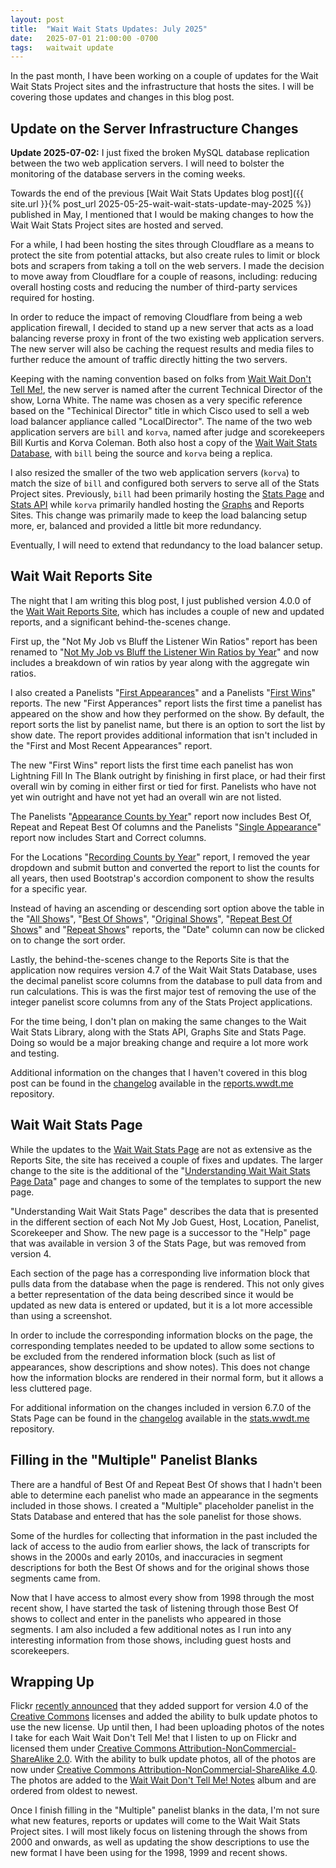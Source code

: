 ```yaml
---
layout: post
title:  "Wait Wait Stats Updates: July 2025"
date:   2025-07-01 21:00:00 -0700
tags:   waitwait update
---
```


In the past month, I have been working on a couple of updates for the Wait Wait Stats Project sites and the infrastructure that hosts the sites. I will be covering those updates and changes in this blog post.

## Update on the Server Infrastructure Changes

**Update 2025-07-02:** I just fixed the broken MySQL database replication between the two web application servers. I will need to bolster the monitoring of the database servers in the coming weeks.

Towards the end of the previous [Wait Wait Stats Updates blog post]({{ site.url }}{% post_url 2025-05-25-wait-wait-stats-update-may-2025 %}) published in May, I mentioned that I would be making changes to how the Wait Wait Stats Project sites are hosted and served.

For a while, I had been hosting the sites through Cloudflare as a means to protect the site from potential attacks, but also create rules to limit or block bots and scrapers from taking a toll on the web servers. I made the decision to move away from Cloudflare for a couple of reasons, including: reducing overall hosting costs and reducing the number of third-party services required for hosting.

In order to reduce the impact of removing Cloudflare from being a web application firewall, I decided to stand up a new server that acts as a load balancing reverse proxy in front of the two existing web application servers. The new server will also be caching the request results and media files to further reduce the amount of traffic directly hitting the two servers.

Keeping with the naming convention based on folks from [Wait Wait Don't Tell Me!](https://waitwait.npr.org/), the new server is named after the current Technical Director of the show, Lorna White. The name was chosen as a very specific reference based on the "Techinical Director" title in which Cisco used to sell a web load balancer appliance called "LocalDirector". The name of the two web application servers are `bill` and `korva`, named after judge and scorekeepers Bill Kurtis and Korva Coleman. Both also host a copy of the [Wait Wait Stats Database](https://github.com/questionlp/wwdtm_database), with `bill` being the source and `korva` being a replica.

I also resized the smaller of the two web application servers (`korva`) to match the size of `bill` and configured both servers to serve all of the Stats Project sites. Previously, `bill` had been primarily hosting the [Stats Page](https://stats.wwdt.me/) and [Stats API](http://api.wwdt.me/) while `korva` primarily handled hosting the [Graphs](https://graphs.wwdt.me/) and Reports Sites. This change was primarily made to keep the load balancing setup more, er, balanced and provided a little bit more redundancy.

Eventually, I will need to extend that redundancy to the load balancer setup.

## Wait Wait Reports Site

The night that I am writing this blog post, I just published version 4.0.0 of the [Wait Wait Reports Site](https://reports.wwdt.me/), which has includes a couple of new and updated reports, and a significant behind-the-scenes change.

First up, the "Not My Job vs Bluff the Listener Win Ratios" report has been renamed to "[Not My Job vs Bluff the Listener Win Ratios by Year](https://reports.wwdt.me/shows/not-my-job-guests-vs-bluff-the-listener-win-ratios)" and now includes a breakdown of win ratios by year along with the aggregate win ratios.

I also created a Panelists "[First Appearances](https://reports.wwdt.me/panelists/first-appearances)" and a Panelists "[First Wins](https://reports.wwdt.me/panelists/first-wins)" reports. The new "First Apperances" report lists the first time a panelist has appeared on the show and how they performed on the show. By default, the report sorts the list by panelist name, but there is an option to sort the list by show date. The report provides additional information that isn't included in the "First and Most Recent Appearances" report.

The new "First Wins" report lists the first time each panelist has won Lightning Fill In The Blank outright by finishing in first place, or had their first overall win by coming in either first or tied for first. Panelists who have not yet win outright and have not yet had an overall win are not listed.

The Panelists "[Appearance Counts by Year](https://reports.wwdt.me/panelists/appearance-counts-by-year)" report now includes Best Of, Repeat and Repeat Best Of columns and the Panelists "[Single Appearance](https://reports.wwdt.me/panelists/single-appearance)" report now includes Start and Correct columns.

For the Locations "[Recording Counts by Year](https://reports.wwdt.me/locations/recording-counts-by-year)" report, I removed the year dropdown and submit button and converted the report to list the counts for all years, then used Bootstrap's accordion component to show the results for a specific year.

Instead of having an ascending or descending sort option above the table in the "[All Shows](https://reports.wwdt.me/shows/all-shows)", "[Best Of Shows](https://reports.wwdt.me/shows/best-of-shows)", "[Original Shows](https://reports.wwdt.me/shows/original-shows)", "[Repeat Best Of Shows](https://reports.wwdt.me/shows/repeat-best-of-shows)" and "[Repeat Shows](https://reports.wwdt.me/shows/repeat-shows)" reports, the "Date" column can now be clicked on to change the sort order.

Lastly, the behind-the-scenes change to the Reports Site is that the application now requires version 4.7 of the Wait Wait Stats Database, uses the decimal panelist score columns from the database to pull data from and run calculations. This is was the first major test of removing the use of the integer panelist score columns from any of the Stats Project applications.

For the time being, I don't plan on making the same changes to the Wait Wait Stats Library, along with the Stats API, Graphs Site and Stats Page. Doing so would be a major breaking change and require a lot more work and testing.

Additional information on the changes that I haven't covered in this blog post can be found in the [changelog](https://github.com/questionlp/reports.wwdt.me/blob/main/CHANGELOG.md) available in the [reports.wwdt.me](https://github.com/questionlp/reports.wwdt.me) repository.

## Wait Wait Stats Page

While the updates to the [Wait Wait Stats Page](https://stats.wwdt.me/) are not as extensive as the Reports Site, the site has received a couple of fixes and updates. The larger change to the site is the additional of the "[Understanding Wait Wait Stats Page Data](https://stats.wwdt.me/understanding-data)" page and changes to some of the templates to support the new page.

"Understanding Wait Wait Stats Page" describes the data that is presented in the different section of each Not My Job Guest, Host, Location, Panelist, Scorekeeper and Show. The new page is a successor to the "Help" page that was available in version 3 of the Stats Page, but was removed from version 4.

Each section of the page has a corresponding live information block that pulls data from the database when the page is rendered. This not only gives a better representation of the data being described since it would be updated as new data is entered or updated, but it is a lot more accessible than using a screenshot.

In order to include the corresponding information blocks on the page, the corresponding templates needed to be updated to allow some sections to be excluded from the rendered information block (such as list of appearances, show descriptions and show notes). This does not change how the information blocks are rendered in their normal form, but it allows a less cluttered page.

For additional information on the changes included in version 6.7.0 of the Stats Page can be found in the [changelog](https://github.com/questionlp/stats.wwdt.me/blob/main/CHANGELOG.md) available in the [stats.wwdt.me](https://github.com/questionlp/stats.wwdt.me/) repository.

## Filling in the "Multiple" Panelist Blanks

There are a handful of Best Of and Repeat Best Of shows that I hadn't been able to determine each panelist who made an appearance in the segments included in those shows. I created a "Multiple" placeholder panelist in the Stats Database and entered that has the sole panelist for those shows.

Some of the hurdles for collecting that information in the past included the lack of access to the audio from earlier shows, the lack of transcripts for shows in the 2000s and early 2010s, and inaccuracies in segment descriptions for both the Best Of shows and for the original shows those segments came from.

Now that I have access to almost every show from 1998 through the most recent show, I have started the task of listening through those Best Of shows to collect and enter in the panelists who appeared in those segments. I am also included a few additional notes as I run into any interesting information from those shows, including guest hosts and scorekeepers.

## Wrapping Up

Flickr [recently announced](https://blog.flickr.net/en/2025/06/18/creative-commons-4-0-has-arrived-on-flickr/) that they added support for version 4.0 of the [Creative Commons](https://creativecommons.org/) licenses and added the ability to bulk update photos to use the new license. Up until then, I had been uploading photos of the notes I take for each Wait Wait Don't Tell Me! that I listen to up on Flickr and licensed them under [Creative Commons Attribution-NonCommercial-ShareAlike 2.0](https://creativecommons.org/licenses/by-nc-sa/2.0/). With the ability to bulk update photos, all of the photos are now under [Creative Commons Attribution-NonCommercial-ShareAlike 4.0](https://creativecommons.org/licenses/by-nc-sa/4.0/). The photos are added to the [Wait Wait Don't Tell Me! Notes](https://www.flickr.com/photos/questionlp/albums/72157718939162790/) album and are ordered from oldest to newest.

Once I finish filling in the "Multiple" panelist blanks in the data, I'm not sure what new features, reports or updates will come to the Wait Wait Stats Project sites. I will most likely focus on listening through the shows from 2000 and onwards, as well as updating the show descriptions to use the new format I have been using for the 1998, 1999 and recent shows.
